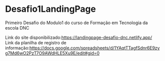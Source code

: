# Desafio1LandingPage
Primeiro Desafio do Modulo1 do curso de Formação em Tecnologia da escola DNC

Link do site disponibilizado:https://landingpage-desafio-dnc.netlify.app/ <br>
Link da planilha de registro de informação:https://docs.google.com/spreadsheets/d/1YAqtTTagfSdnr6E9zyg7Md6wO2PzT7O9AWdHLE5Xu9E/edit#gid=0
